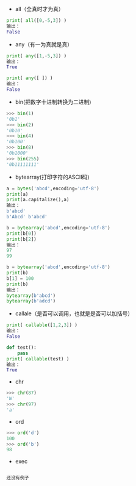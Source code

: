 - all（全真时才为真）
```py
print( all([0,-5,3]) )
输出：
False
```

- any（有一为真就是真）
```py
print( any([1,-5,3]) )
输出：
True

print( any([ ]) )
输出：
False
```
- bin(把数字十进制转换为二进制)
```py
>>> bin(1)
'0b1'
>>> bin(2)
'0b10'
>>> bin(4)
'0b100'
>>> bin(8)
'0b1000'
>>> bin(255)
'0b11111111'

```

- bytearray(打印字符的ASCII码)
```py
a = bytes('abcd',encoding='utf-8')
print(a)
print(a.capitalize(),a)
输出：
b'abcd'
b'Abcd' b'abcd'

b = bytearray('abcd',encoding='utf-8')
print(b[0])
print(b[2])
输出：
97
99

b = bytearray('abcd',encoding='utf-8')
print(b)
b[1] = 100
print(b)
输出：
bytearray(b'abcd')
bytearray(b'adcd')

```
- callale（是否可以调用，也就是是否可以加括号）
```py
print( callable([1,2,3]) )
输出：
False

def test():
    pass
print( callable(test) )
输出：
True

```
- chr
```py
>>> chr(87)
'W'
>>> chr(97)
'a'
```
- ord
```py
>>> ord('d')
100
>>> ord('b')
98

```
- exec
```py

还没有例子
```